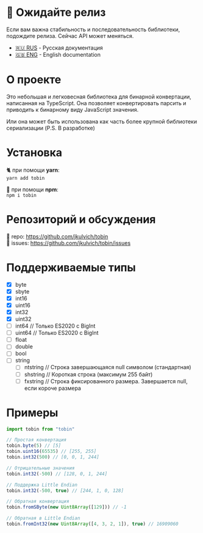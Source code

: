 # :construction: Ожидайте релиз
Если вам важна стабильность и последовательность библиотеки,
подождите релиза. Сейчас API может меняться.

- [:ru: RUS](./README.ru.md) - Русская документация
- [:uk: ENG](./README.md) - English documentation

# О проекте
Это небольшая и легковесная библиотека для бинарной конвертации,
написанная на TypeScript. Она позволяет конвертировать парсить
и приводить к бинарному виду JavaScript значения.

Или она может быть использована как часть более крупной библиотеки
сериализации (P.S. В разработке)

# Установка
:cat2: при помощи **yarn**:  
`yarn add tobin`

:wrench: при помощи **npm**:  
`npm i tobin`

# Репозиторий и обсуждения
:floppy_disk: repo: https://github.com/jkulvich/tobin  
:speech_balloon: issues: https://github.com/jkulvich/tobin/issues

# Поддерживаемые типы

- [x] byte
- [x] sbyte
- [x] int16
- [x] uint16
- [x] int32
- [x] uint32
- [ ] int64 // Только ES2020 с BigInt
- [ ] uint64 // Только ES2020 с BigInt
- [ ] float
- [ ] double
- [ ] bool
- [ ] string
    - [ ] ntstring // Строка завершающаяся null символом (стандартная)
    - [ ] shstring // Короткая строка (максимум 255 байт)
    - [ ] fxstring // Строка фиксированного размера. Завершается null, если короче размера

# Примеры

```javascript
import tobin from "tobin"

// Простая конвертация
tobin.byte(5) // [5]
tobin.uint16(65535) // [255, 255]
tobin.int32(500) // [0, 0, 1, 244]

// Отрицательные значения
tobin.int32(-500) // [128, 0, 1, 244]

// Поддержка Little Endian
tobin.int32(-500, true) // [244, 1, 0, 128]

// Обратная конвертация
tobin.fromSByte(new Uint8Array([129])) // -1

// Обратная в Little Endian
tobin.fromInt32(new Uint8Array([4, 3, 2, 1]), true) // 16909060
```
